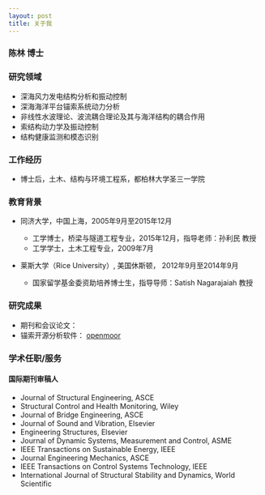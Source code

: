 ```yaml
---
layout: post
title: 关于我
---
```


### 陈林 博士


### 研究领域

-	深海风力发电结构分析和振动控制
-	深海海洋平台锚索系统动力分析
-	非线性水波理论、波流耦合理论及其与海洋结构的耦合作用
-	索结构动力学及振动控制
-	结构健康监测和模态识别

### 工作经历
- 博士后，土木、结构与环境工程系，都柏林大学圣三一学院

### 教育背景

- 同济大学，中国上海，2005年9月至2015年12月
  *	工学博士，桥梁与隧道工程专业，2015年12月，指导老师：孙利民 教授
  *	工学学士，土木工程专业，2009年7月

- 莱斯大学（Rice University）, 美国休斯顿， 2012年9月至2014年9月
  *	国家留学基金委资助培养博士生，指导导师：Satish Nagarajaiah 教授

### 研究成果

- 期刊和会议论文：
- 锚索开源分析软件： [openmoor](openmoor.org)

### 学术任职/服务
#### 国际期刊审稿人
-	Journal of Structural Engineering, ASCE
-	Structural Control and Health Monitoring, Wiley
-	Journal of Bridge Engineering, ASCE
-	Journal of Sound and Vibration, Elsevier
-	Engineering Structures, Elsevier
-	Journal of Dynamic Systems, Measurement and Control, ASME
-	IEEE Transactions on Sustainable Energy, IEEE
-	Journal Engineering Mechanics, ASCE
-	IEEE Transactions on Control Systems Technology, IEEE
-	International Journal of Structural Stability and Dynamics, World Scientific
